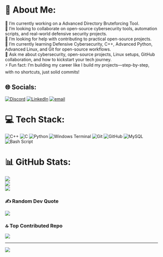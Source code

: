 # 💫 About Me:
🔭 I’m currently working on a Advanced Directory Bruteforcing Tool.<br>👯 I’m looking to collaborate on open-source cybersecurity tools, automation scripts, and real-world defensive security projects.<br>🤝 I’m looking for help with contributing to practical open-source projects.<br>🌱 I’m currently learning Defensive Cybersecurity, C++, Advanced Python, Advanced Linux, and Git for open-source workflows.<br>💬 Ask me about cybersecurity, open-source projects, Linux setups, GitHub collaboration, and how to kickstart your tech journey.<br>⚡ Fun fact: I’m building my career like I build my projects—step-by-step, with no shortcuts, just solid commits!


## 🌐 Socials:
[![Discord](https://img.shields.io/badge/Discord-%237289DA.svg?logo=discord&logoColor=white)](https://discord.gg/m_suman) [![LinkedIn](https://img.shields.io/badge/LinkedIn-%230077B5.svg?logo=linkedin&logoColor=white)](https://linkedin.com/in/mandal-suman) [![email](https://img.shields.io/badge/Email-D14836?logo=gmail&logoColor=white)](mailto:connect.sumanmandal@gmail.com) 

# 💻 Tech Stack:
![C++](https://img.shields.io/badge/c++-%2300599C.svg?style=flat&logo=c%2B%2B&logoColor=white) ![C](https://img.shields.io/badge/c-%2300599C.svg?style=flat&logo=c&logoColor=white) ![Python](https://img.shields.io/badge/python-3670A0?style=flat&logo=python&logoColor=ffdd54) ![Windows Terminal](https://img.shields.io/badge/Windows%20Terminal-%234D4D4D.svg?style=flat&logo=windows-terminal&logoColor=white) ![Git](https://img.shields.io/badge/git-%23F05033.svg?style=flat&logo=git&logoColor=white) ![GitHub](https://img.shields.io/badge/github-%23121011.svg?style=flat&logo=github&logoColor=white) ![MySQL](https://img.shields.io/badge/mysql-4479A1.svg?style=flat&logo=mysql&logoColor=white) ![Bash Script](https://img.shields.io/badge/bash_script-%23121011.svg?style=flat&logo=gnu-bash&logoColor=white)
# 📊 GitHub Stats:
![](https://github-readme-stats.vercel.app/api?username=mandal-suman&theme=dark&hide_border=false&include_all_commits=false&count_private=true)<br/>
![](https://nirzak-streak-stats.vercel.app/?user=mandal-suman&theme=dark&hide_border=false)<br/>
![](https://github-readme-stats.vercel.app/api/top-langs/?username=mandal-suman&theme=dark&hide_border=false&include_all_commits=false&count_private=true&layout=compact)

### ✍️ Random Dev Quote
![](https://quotes-github-readme.vercel.app/api?type=horizontal&theme=tokyonight)

### 🔝 Top Contributed Repo
![](https://github-contributor-stats.vercel.app/api?username=mandal-suman&limit=5&theme=dark&combine_all_yearly_contributions=true)

---
[![](https://visitcount.itsvg.in/api?id=mandal-suman&icon=1&color=1)](https://visitcount.itsvg.in)

<!-- Proudly created with GPRM ( https://gprm.itsvg.in ) -->
